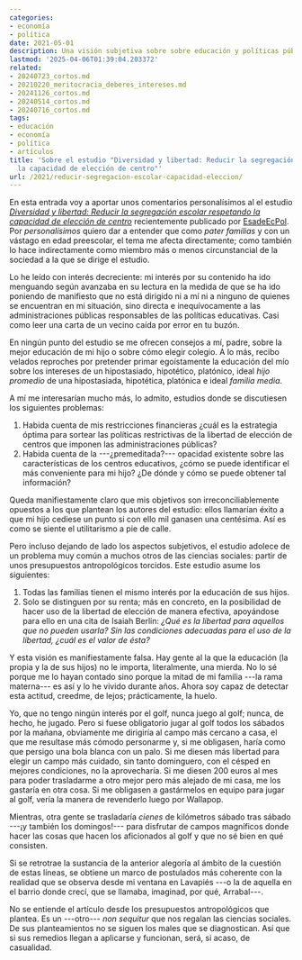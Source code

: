 ```yaml
---
categories:
- economía
- política
date: 2021-05-01
description: Una visión subjetiva sobre sobre educación y políticas públicas al respecto
lastmod: '2025-04-06T01:39:04.203372'
related:
- 20240723_cortos.md
- 20210220_meritocracia_deberes_intereses.md
- 20241126_cortos.md
- 20240514_cortos.md
- 20240716_cortos.md
tags:
- educación
- economía
- política
- artículos
title: 'Sobre el estudio "Diversidad y libertad: Reducir la segregación escolar respetando
  la capacidad de elección de centro"'
url: /2021/reducir-segregacion-escolar-capacidad-eleccion/
---
```


En esta entrada voy a aportar unos comentarios personalísimos al el estudio [_Diversidad y libertad: Reducir la segregación escolar respetando la capacidad de elección de centro_](https://itemsweb.esade.edu/research/EsadeEcPol_Insight29_SavetheChildren_DiversidadLibertad_final.pdf) recientemente publicado por [EsadeEcPol](https://dobetter.esade.edu/es/autor/esadeecpol). Por _personalísimos_ quiero dar a entender que como _pater familias_ y con un vástago en edad preescolar, el tema me afecta directamente; como también lo hace indirectamente como miembro más o menos circunstancial de la sociedad a la que se dirige el estudio.

Lo he leído con interés decreciente: mi interés por su contenido ha ido menguando según avanzaba en su lectura en la medida de que se ha ido poniendo de manifiesto que no está dirigido ni a mí ni a ninguno de quienes se encuentran en mi situación, sino directa e inequívocamente a las administraciones públicas responsables de las políticas educativas. Casi como leer una carta de un vecino caída por error en tu buzón.

En ningún punto del estudio se me ofrecen consejos a mí, padre, sobre la mejor educación de mi hijo o sobre cómo elegir colegio. A lo más, recibo velados reproches por pretender primar egoístamente la educación del mío sobre los intereses de un hipostasiado, hipotético, platónico, ideal _hijo promedio_ de una hipostasiada, hipotética, platónica e ideal _familia media_.

A mí me interesarían mucho más, lo admito, estudios donde se discutiesen los siguientes problemas:

1. Habida cuenta de mis restricciones financieras ¿cuál es la estrategia óptima para sortear las políticas restrictivas de la libertad de elección de centros que imponen las administraciones públicas?
2. Habida cuenta de la ---¿premeditada?--- opacidad existente sobre las características de los centros educativos, ¿cómo se puede identificar el más conveniente para mi hijo? ¿De dónde y cómo se puede obtener tal información?

Queda manifiestamente claro que mis objetivos son irreconciliablemente opuestos a los que plantean los autores del estudio: ellos llamarían éxito a que mi hijo cediese un punto si con ello mil ganasen una centésima. Así es como se siente el utilitarismo a pie de calle.

Pero incluso dejando de lado los aspectos subjetivos, el estudio adolece de un problema muy común a muchos otros de las ciencias sociales: partir de unos presupuestos antropológicos torcidos. Este estudio asume los siguientes:

1. Todas las familias tienen el mismo interés por la educación de sus hijos.
2. Solo se distinguen por su renta; más en concreto, en la posibilidad de hacer uso de la libertad de elección de manera efectiva, apoyándose para ello en una cita de Isaiah Berlin: _¿Qué es la libertad para aquellos que no pueden usarla? Sin las condiciones adecuadas para el uso de la libertad, ¿cuál es el valor de ésta?_

Y esta visión es manifiestamente falsa. Hay gente al la que la educación (la propia y la de sus hijos) no le importa, literalmente, una mierda. No lo sé porque me lo hayan contado sino porque la mitad de mi familia ---la rama materna--- es así y lo he vivido durante años. Ahora soy capaz de detectar esta actitud, creedme, de lejos; prácticamente, la huelo.

Yo, que no tengo ningún interés por el golf, nunca juego al golf; nunca, de hecho, he jugado. Pero si fuese obligatorio jugar al golf todos los sábados por la mañana, obviamente me dirigiría al campo más cercano a casa, el que me resultase más cómodo personarme y, si me obligasen, haría como que persigo una bola blanca con un palo. Si me diesen más libertad para elegir un campo más cuidado, sin tanto dominguero, con el césped en mejores condiciones, no la aprovecharía. Si me diesen 200 euros al mes para poder trasladarme a otro mejor pero más alejado de mi casa, me los gastaría en otra cosa. Si me obligasen a gastármelos en equipo para jugar al golf, vería la manera de revenderlo luego por Wallapop.

Mientras, otra gente se trasladaría _cienes_ de kilómetros sábado tras sábado ---¡y también los domingos!--- para disfrutar de campos magníficos donde hacer las cosas que hacen los aficionados al golf y que no sé bien en qué consisten.

Si se retrotrae la sustancia de la anterior alegoría al ámbito de la cuestión de estas líneas, se obtiene un marco de postulados más coherente con la realidad que se observa desde mi ventana en Lavapiés ---o la de aquella en el barrio donde crecí, que se llamaba, imaginad, por qué,  Arrabal---.

No se entiende el artículo desde los presupuestos antropológicos que plantea. Es un ---otro--- _non sequitur_ que nos regalan las ciencias sociales. De sus planteamientos no se siguen los males que se diagnostican. Así que si sus remedios llegan a aplicarse y funcionan, será, si acaso, de casualidad.